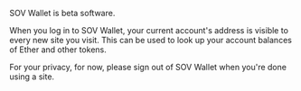 SOV Wallet is beta software. 

When you log in to SOV Wallet, your current account's address is visible to every new site you visit. This can be used to look up your account balances of Ether and other tokens.

For your privacy, for now, please sign out of SOV Wallet when you're done using a site.

